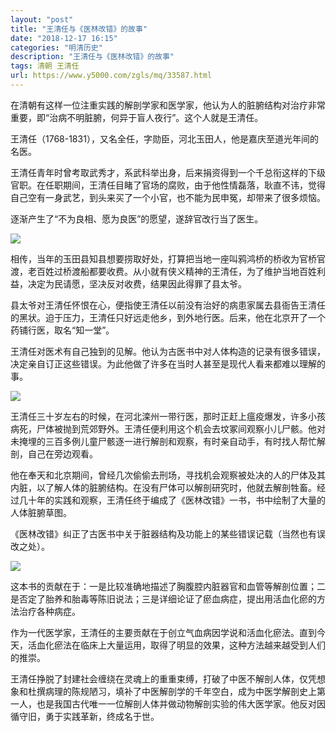 ```yaml
---
layout: "post"
title: "王清任与《医林改错》的故事"
date: "2018-12-17 16:15"
categories: "明清历史"
description: "王清任与《医林改错》的故事"
tags: 清朝 王清任
url: https://www.y5000.com/zgls/mq/33587.html
---
```






在清朝有这样一位注重实践的解剖学家和医学家，他认为人的脏腑结构对治疗非常重要，即“治病不明脏腑，何异于盲人夜行”。这个人就是王清任。

王清任（1768-1831），又名全任，字勋臣，河北玉田人，他是嘉庆至道光年间的名医。

王清任青年时曾考取武秀才，系武科举出身，后来捐资得到一个千总衔这样的下级官职。在任职期间，王清任目睹了官场的腐败，由于他性情磊落，耿直不讳，觉得自己空有一身武艺，到头来买了一个小官，也不能为民申冤，却带来了很多烦恼。

逐渐产生了“不为良相、愿为良医”的愿望，遂辞官改行当了医生。

![](https://img.y5000.com/uploads/allimg/180925/14-1P925163042947.jpg)

相传，当年的玉田县知县想要捞取好处，打算把当地一座叫鸦鸿桥的桥收为官桥官渡，老百姓过桥渡船都要收费。从小就有侠义精神的王清任，为了维护当地百姓利益，决定为民请愿，坚决反对收费，结果因此得罪了县太爷。

县太爷对王清任怀恨在心，便指使王清任以前没有治好的病患家属去县衙告王清任的黑状。迫于压力，王清任只好远走他乡，到外地行医。后来，他在北京开了一个药铺行医，取名“知一堂”。

王清任对医术有自己独到的见解。他认为古医书中对人体构造的记录有很多错误，决定亲自订正这些错误。为此他做了许多在当时人甚至是现代人看来都难以理解的事。

![](https://img.y5000.com/uploads/allimg/180925/14-1P92516310A46.jpg)

王清任三十岁左右的时候，在河北滦州一带行医，那时正赶上瘟疫爆发，许多小孩病死，尸体被抛到荒郊野外。王清任便利用这个机会去坟冢间观察小儿尸骸。他对未掩埋的三百多例儿童尸骸逐一进行解剖和观察，有时亲自动手，有时找人帮忙解剖，自己在旁边观看。

他在奉天和北京期间，曾经几次偷偷去刑场，寻找机会观察被处决的人的尸体及其内脏，以了解人体的脏腑结构。在没有尸体可以解剖研究时，他就去解剖牲畜。经过几十年的实践和观察，王清任终于编成了《医林改错》一书，书中绘制了大量的人体脏腑草图。

《医林改错》纠正了古医书中关于脏器结构及功能上的某些错误记载（当然也有误改之处）。

![](https://img.y5000.com/uploads/allimg/180925/14-1P925163133233.jpg)

这本书的贡献在于：一是比较准确地描述了胸腹腔内脏器官和血管等解剖位置；二是否定了胎养和胎毒等陈旧说法；三是详细论证了瘀血病症，提出用活血化瘀的方法治疗各种病症。

作为一代医学家，王清任的主要贡献在于创立气血病因学说和活血化瘀法。直到今天，活血化瘀法在临床上大量运用，取得了明显的效果，这种方法越来越受到人们的推崇。

王清任挣脱了封建社会缠绕在灵魂上的重重束缚，打破了中医不解剖人体，仅凭想象和杜撰病理的陈规陋习，填补了中医解剖学的千年空白，成为中医学解剖史上第一人，也是我国古代唯一一位解剖人体并做动物解剖实验的伟大医学家。他反对因循守旧，勇于实践革新，终成名于世。
